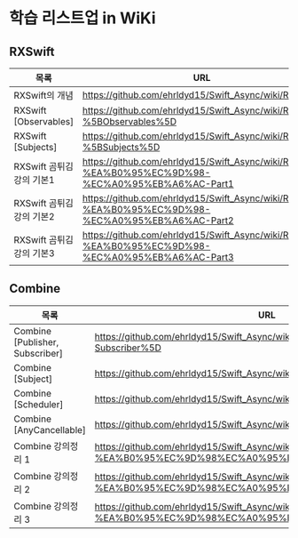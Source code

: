 # 학습 리스트업 in WiKi

## RXSwift 

| 목록 | URL |
| ------ | ------ |
| RXSwift의 개념 | https://github.com/ehrldyd15/Swift_Async/wiki/RXSwift |
| RXSwift [Observables] | https://github.com/ehrldyd15/Swift_Async/wiki/RXSwift-%5BObservables%5D |
| RXSwift [Subjects] | https://github.com/ehrldyd15/Swift_Async/wiki/RXSwift-%5BSubjects%5D |
| RXSwift 곰튀김 강의 기본1 | https://github.com/ehrldyd15/Swift_Async/wiki/RX-%EA%B0%95%EC%9D%98-%EC%A0%95%EB%A6%AC-Part1 |
| RXSwift 곰튀김 강의 기본2 | https://github.com/ehrldyd15/Swift_Async/wiki/RX-%EA%B0%95%EC%9D%98-%EC%A0%95%EB%A6%AC-Part2 |
| RXSwift 곰튀김 강의 기본3 | https://github.com/ehrldyd15/Swift_Async/wiki/RX-%EA%B0%95%EC%9D%98-%EC%A0%95%EB%A6%AC-Part3 |


## Combine 

| 목록 | URL |
| ------ | ------ |
| Combine [Publisher, Subscriber] | https://github.com/ehrldyd15/Swift_Async/wiki/Combine-%5BPublisher,-Subscriber%5D |
| Combine [Subject] | https://github.com/ehrldyd15/Swift_Async/wiki/Combine-%5BSubject%5D |
| Combine [Scheduler] | https://github.com/ehrldyd15/Swift_Async/wiki/Combine%5BScheduler%5D |
| Combine [AnyCancellable] | https://github.com/ehrldyd15/Swift_Async/wiki/Combine%5BAnyCancellable%5D |
| Combine 강의정리 1 | https://github.com/ehrldyd15/Swift_Async/wiki/Combine-%EA%B0%95%EC%9D%98%EC%A0%95%EB%A6%AC-1 |
| Combine 강의정리 2 | https://github.com/ehrldyd15/Swift_Async/wiki/Combine-%EA%B0%95%EC%9D%98%EC%A0%95%EB%A6%AC-2 |
| Combine 강의정리 3 | https://github.com/ehrldyd15/Swift_Async/wiki/Combine-%EA%B0%95%EC%9D%98%EC%A0%95%EB%A6%AC-3 |
